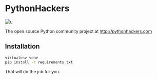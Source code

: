 # PythonHackers


![u](https://travis-ci.org/pythonhackers/pythonhackers.png?branch=master)

The open source Python community project at http://pythonhackers.com

Installation
----------------

```bash
virtualenv venv
pip install -r requirements.txt
```

That will do the job for you.


